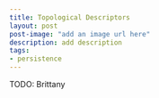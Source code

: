 ```yaml
---
title: Topological Descriptors
layout: post
post-image: "add an image url here"
description: add description
tags:
- persistence
---
```


TODO: Brittany